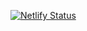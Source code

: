 [![Netlify Status](https://api.netlify.com/api/v1/badges/56eb5d8c-0b26-4e55-bce1-6f9c0b92b717/deploy-status)](https://app.netlify.com/sites/albaform/deploys)
